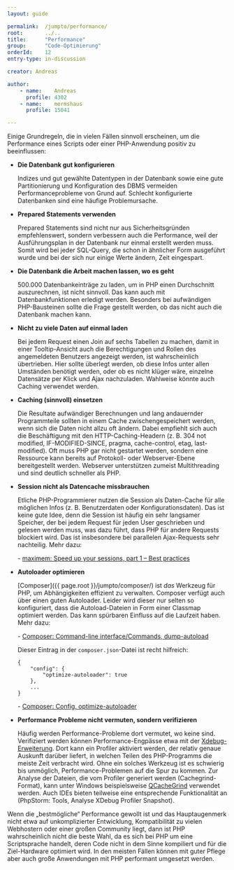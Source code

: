 ```yaml
---
layout: guide

permalink:  /jumpto/performance/
root:       ../..
title:      "Performance"
group:      "Code-Optimierung"
orderId:    12
entry-type: in-discussion

creator: Andreas

author:
    - name:    Andreas
      profile: 4302
    - name:    mermshaus
      profile: 15041

---
```


Einige Grundregeln, die in vielen Fällen sinnvoll erscheinen, um die Performance eines Scripts oder einer PHP-Anwendung positiv zu beeinflussen:

- **Die Datenbank gut konfigurieren**

  Indizes und gut gewählte Datentypen in der Datenbank sowie eine gute Partitionierung und Konfiguration des DBMS vermeiden Performanceprobleme von Grund auf. Schlecht konfigurierte Datenbanken sind eine häufige Problemursache.

- **Prepared Statements verwenden**

  Prepared Statements sind nicht nur aus Sicherheitsgründen empfehlenswert, sondern verbessern auch die Performance, weil der Ausführungsplan in der Datenbank nur einmal erstellt werden muss. Somit wird bei jeder SQL-Query, die schon in ähnlicher Form ausgeführt wurde und bei der sich nur einige Werte ändern, Zeit eingespart.

- **Die Datenbank die Arbeit machen lassen, wo es geht**

  500.000 Datenbankeinträge zu laden, um in PHP einen Durchschnitt auszurechnen, ist nicht sinnvoll. Das kann auch mit Datenbankfunktionen erledigt werden. Besonders bei aufwändigen PHP-Bausteinen sollte die Frage gestellt werden, ob das nicht auch die Datenbank machen kann.

- **Nicht zu viele Daten auf einmal laden**

  Bei jedem Request einen Join auf sechs Tabellen zu machen, damit in einer Tooltip-Ansicht auch die Berechtigungen und Rollen des angemeldeten Benutzers angezeigt werden, ist wahrscheinlich übertrieben. Hier sollte überlegt werden, ob diese Infos unter allen Umständen benötigt werden, oder ob es nicht klüger wäre, einzelne Datensätze per Klick und Ajax nachzuladen. Wahlweise könnte auch Caching verwendet werden.

- **Caching (sinnvoll) einsetzen**

  Die Resultate aufwändiger Berechnungen und lang andauernder Programmteile sollten in einem Cache zwischengespeichert werden, wenn sich die Daten nicht allzu oft ändern. Dabei empfiehlt sich auch die Beschäftigung mit den HTTP-Caching-Headern (z. B. 304 not modified, IF-MODIFIED-SINCE, pragma, cache-control, etag, last-modified). Oft muss PHP gar nicht gestartet werden, sondern eine Ressource kann bereits auf Protokoll- oder Webserver-Ebene bereitgestellt werden. Webserver unterstützen zumeist Multithreading und sind deutlich schneller als PHP.

- **Session nicht als Datencache missbrauchen**

  Etliche PHP-Programmierer nutzen die Session als Daten-Cache für alle möglichen Infos (z. B. Benutzerdaten oder Konfigurationsdaten). Das ist keine gute Idee, denn die Session ist häufig ein sehr langsamer Speicher, der bei jedem Request für jeden User geschrieben und gelesen werden muss, was dazu führt, dass PHP für andere Requests blockiert wird. Das ist insbesondere bei parallelen Ajax-Requests sehr nachteilig. Mehr dazu:

  \- [maximem: Speed up your sessions, part 1 – Best practices](http://phpchunk.net/2011/06/speed-up-your-sessions-part-1-best-practices/)

- **Autoloader optimieren**

  [Composer]({{ page.root }}/jumpto/composer/) ist *das* Werkzeug für PHP, um Abhängigkeiten effizient zu verwalten. Composer verfügt auch über einen guten Autoloader. Leider wird dieser nur selten so konfiguriert, dass die Autoload-Dateien in Form einer Classmap optimiert werden. Das kann spürbaren Einfluss auf die Laufzeit haben. Mehr dazu:

  \- [Composer: Command-line interface/Commands, dump-autoload](https://getcomposer.org/doc/03-cli.md#dump-autoload)

  Dieser Eintrag in der `composer.json`-Datei ist recht hilfreich:

  ~~~
  {
      "config": {
          "optimize-autoloader": true
      },
      ...
  }
  ~~~

  \- [Composer: Config, optimize-autoloader](https://getcomposer.org/doc/06-config.md#optimize-autoloader)

- **Performance Probleme nicht vermuten, sondern verifizieren**

  Häufig werden Performance-Probleme dort vermutet, wo keine sind. Verifiziert werden können Performance-Engpässe etwa mit der [Xdebug-Erweiterung](https://xdebug.org/). Dort kann ein Profiler aktiviert werden, der relativ genaue Auskunft darüber liefert, in welchen Teilen des PHP-Programms die meiste Zeit verbracht wird. Ohne ein solches Werkzeug ist es schwierig bis unmöglich, Performance-Problemen auf die Spur zu kommen. Zur Analyse der Dateien, die vom Profiler generiert werden (Cachegrind-Format), kann unter Windows beispielsweise [QCacheGrind](https://sourceforge.net/projects/qcachegrindwin/) verwendet werden. Auch IDEs bieten teilweise eine entsprechende Funktionalität an (PhpStorm: Tools, Analyse XDebug Profiler Snapshot).

Wenn die „bestmögliche“ Performance gewollt ist und das Hauptaugenmerk nicht etwa auf unkomplizierter Entwicklung, Kompatibilität zu vielen Webhostern oder einer großen Community liegt, dann ist PHP wahrscheinlich nicht die beste Wahl, da es sich bei PHP um eine Scriptsprache handelt, deren Code nicht in dem Sinne kompiliert und für die Ziel-Hardware optimiert wird. In den meisten Fällen können mit guter Pflege aber auch große Anwendungen mit PHP performant umgesetzt werden.
